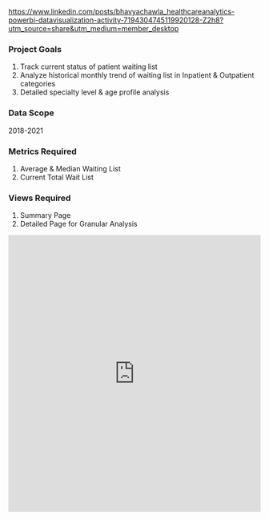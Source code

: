 https://www.linkedin.com/posts/bhavyachawla_healthcareanalytics-powerbi-datavisualization-activity-7194304745119920128-Z2h8?utm_source=share&utm_medium=member_desktop

### Project Goals
1. Track current status of patient waiting list  
2. Analyze historical monthly trend of waiting list in Inpatient & Outpatient categories  
3. Detailed specialty level & age profile analysis  
### Data Scope
2018-2021  
### Metrics Required
1. Average & Median Waiting List  
2. Current Total Wait List  
### Views Required
1. Summary Page  
2. Detailed Page for Granular Analysis

<iframe src="https://www.linkedin.com/embed/feed/update/urn:li:ugcPost:7194304744637538305" height="553" width="504" frameborder="0" allowfullscreen="" title="Embedded post"></iframe>
